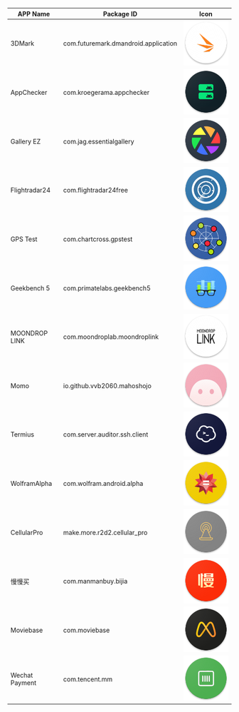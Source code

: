| APP Name       | Package ID                           | Icon                        |
| -------------- | ------------------------------------ | --------------------------- |
| 3DMark         | com.futuremark.dmandroid.application | ![](./3dmark.png)           |
| AppChecker     | com.kroegerama.appchecker            | ![](./appchecker.png)       |
| Gallery EZ     | com.jag.essentialgallery             | ![](./essentialgallery.png) |
| Flightradar24  | com.flightradar24free                | ![](./flightradar24.png)    |
| GPS Test       | com.chartcross.gpstest               | ![](./gpstest.png)          |
| Geekbench 5    | com.primatelabs.geekbench5           | ![](./geekbench5.png)       |
| MOONDROP LINK  | com.moondroplab.moondroplink         | ![](./moondroplink.png)     |
| Momo           | io.github.vvb2060.mahoshojo          | ![](./momo.png)             |
| Termius        | com.server.auditor.ssh.client        | ![](./termius.png)          |
| WolframAlpha   | com.wolfram.android.alpha            | ![](./wolframalpha.png)     |
| CellularPro    | make.more.r2d2.cellular_pro          | ![](./cellular_z_pro.png)   |
| 慢慢买         | com.manmanbuy.bijia                  | ![](./manmanbuy.png)        |
| Moviebase      | com.moviebase                        | ![](./moviebase.png)        |
| Wechat Payment | com.tencent.mm                       | ![](./wechat_pay.png)       |
